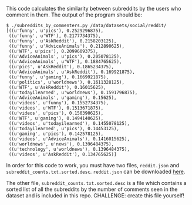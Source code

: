 This code calculates the similarity between subreddits by the users who comment
in them.  The output of the program should be:


```
$ ./subreddits_by_commenters.py /data/datasets/social/reddit/
[((u'funny', u'pics'), 0.2529296875),
 ((u'funny', u'WTF'), 0.2177734375),
 ((u'funny', u'AskReddit'), 0.2158203125),
 ((u'funny', u'AdviceAnimals'), 0.212890625),
 ((u'WTF', u'pics'), 0.2099609375),
 ((u'AdviceAnimals', u'pics'), 0.205078125),
 ((u'AdviceAnimals', u'WTF'), 0.1884765625),
 ((u'pics', u'AskReddit'), 0.1865234375),
 ((u'AdviceAnimals', u'AskReddit'), 0.169921875),
 ((u'funny', u'gaming'), 0.1669921875),
 ((u'politics', u'worldnews'), 0.1611328125),
 ((u'WTF', u'AskReddit'), 0.16015625),
 ((u'todayilearned', u'worldnews'), 0.1591796875),
 ((u'AdviceAnimals', u'gaming'), 0.15625),
 ((u'videos', u'funny'), 0.1552734375),
 ((u'videos', u'WTF'), 0.1513671875),
 ((u'videos', u'pics'), 0.150390625),
 ((u'WTF', u'gaming'), 0.1494140625),
 ((u'videos', u'todayilearned'), 0.1455078125),
 ((u'todayilearned', u'pics'), 0.14453125),
 ((u'gaming', u'pics'), 0.142578125),
 ((u'videos', u'AdviceAnimals'), 0.1416015625),
 ((u'worldnews', u'news'), 0.1396484375),
 ((u'technology', u'worldnews'), 0.1396484375),
 ((u'videos', u'AskReddit'), 0.134765625)]
```


In order for this code to work, you must have two files, `reddit.json` and
`subreddit_counts.txt.sorted.desc`.  `reddit.json` can be downloaded
[here](http://www.reddit.com/r/datasets/comments/1mbsa2/155m_reddit_comments_over_15_days/).


The other file, `subreddit_counts.txt.sorted.desc` is a file which contains a
sorted list of all the subreddits by the number of comments seen in the dataset
and is included in this repo. CHALLENGE: create this file yourself!
